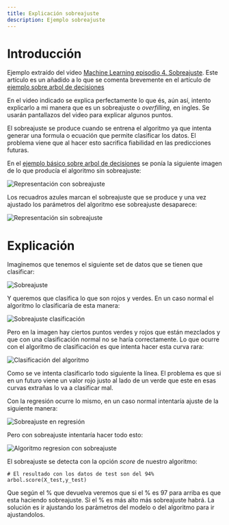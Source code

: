 ```yaml
---
title: Explicación sobreajuste
description: Ejemplo sobreajuste
---
```


# Introducción

Ejemplo extraído del video [Machine Learning episodio 4. Sobreajuste](https://www.youtube.com/watch?v=lacGvKfR28g). Este artículo es un añadido a lo que se comenta brevemente en el artículo de [ejemplo sobre arbol de decisiones](/docs/python/machine_learning/arbol_decisiones/ejemplo_basico.md)

En el video indicado se explica perfectamente lo que és, aún así, intento explicarlo a mi manera que es un sobreajuste o *overfilling*, en ingles. Se usarán pantallazos del video para explicar algunos puntos.

El sobreajuste se produce cuando se entrena el algoritmo ya que intenta generar una formula o ecuación que permite clasificar los datos. El problema viene que al hacer esto sacrifica fiabilidad en las predicciones futuras.

En el [ejemplo básico sobre arbol de decisiones](/docs/python/machine_learning/arbol_decisiones/ejemplo_basico.md) se ponía la siguiente imagen de lo que producía el algoritmo sin sobreajuste:

![Representación con sobreajuste](/images/python/machine_learning/arbol_decisiones/ejempo_arbol_decision_sobreajuste.png)

Los recuadros azules marcan el sobreajuste que se produce y una vez ajustado los parámetros del algoritmo ese sobreajuste desaparece:

![Representación sin sobreajuste](/images/python/machine_learning/arbol_decisiones/ejempo_arbol_decision_sinsobreajuste.png)

# Explicación

Imaginemos que tenemos el siguiente set de datos que se tienen que clasificar:

![Sobreajuste](/images/python/machine_learning/arbol_decisiones/sobreajuste_datos.png)

Y queremos que clasifica lo que son rojos y verdes. En un caso normal el algoritmo lo clasificaría de esta manera:

![Sobreajuste clasificación](/images/python/machine_learning/arbol_decisiones/sobreajuste_clasificacion.png)

Pero en la imagen hay ciertos puntos verdes y rojos que están mezclados y que con una clasificación normal no se haría correctamente. Lo que ocurre con el algoritmo de clasificación es que intenta hacer esta curva rara:

![Clasificación del algoritmo](/images/python/machine_learning/arbol_decisiones/sobreajuste_clasificacion_algoritmo.png)

Como se ve intenta clasificarlo todo siguiente la línea. El problema es que si en un futuro viene un valor rojo justo al lado de un verde que este en esas curvas extrañas lo va a clasificar mal.

Con la regresión ocurre lo mismo, en un caso normal intentaría ajuste de la siguiente manera:

![Sobreajuste en regresión](/images/python/machine_learning/arbol_decisiones/sobreajuste_regresion_clasificacion.png)

Pero con sobreajuste intentaría hacer todo esto:

![Algoritmo regresion con sobreajuste](/images/python/machine_learning/arbol_decisiones/sobreajuste_regresion_algoritmo.png)

El sobreajuste se detecta con la opción *score* de nuestro algoritmo:

```tpl
# El resultado con los datos de test son del 94%
arbol.score(X_test,y_test)
```

Que según el % que devuelva veremos que si el % es 97 para arriba es que esta haciendo sobreajuste. Si el % es más alto más sobreajuste habrá. La solución es ir ajustando los parámetros del modelo o del algoritmo para ir ajustandolos.
